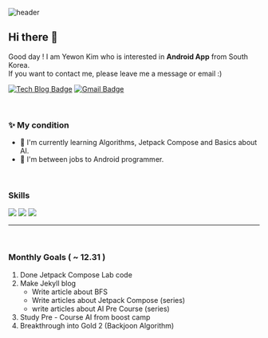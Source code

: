 ![header](https://capsule-render.vercel.app/api?type=waving&color=timeAuto&height=300&section=header&text=🍅Newon`s%20Code%20Dream🍰&fontSize=50)


  
 ## Hi there 👋  

 Good day ! I am Yewon Kim who is interested in **Android App** from South Korea.  
 If you want to contact me, please leave me a message or email :)
  
[![Tech Blog Badge](http://img.shields.io/badge/-Tech%20blog-black?style=flat-square&logo=github&link=https://https://newon-universe.github.io/)](https://newon-universe.github.io/)
[![Gmail Badge](https://img.shields.io/badge/Gmail-d14836?style=flat-square&logo=Gmail&logoColor=white&link=mailto:chokovon@gmail.com)](mailto:chokovon@gmail.com)
<!-- [![Linkedin Badge](https://img.shields.io/badge/-LinkedIn-blue?style=flat-square&logo=Linkedin&logoColor=white&link=https://www.linkedin.com/in/seong-yun-byeon-8183a8113/)](https://www.linkedin.com/in/seong-yun-byeon-8183a8113/) -->

  <br/>
  
 ### ✨ My condition  
<!--    - 🌱 I'm currently attending DevFest 2021 Android Compose.   -->
   - 🎐 I'm currently learning Algorithms, Jetpack Compose and Basics about AI.  
   - 📑 I'm between jobs to Android programmer.  

  <br/>
  
 ### Skills
  
<img src="https://img.shields.io/badge/Android-3DDC84?style=flat-square&logo=Android&logoColor=white"/> <img src="https://img.shields.io/badge/Kotlin-0095D5?style=flat-square&logo=kotlin&logoColor=white"> <img src="https://img.shields.io/badge/C-A8B9CC?style=flat-square&logo=C&logoColor=white">  
  
<!-- ![Newon's GitHub stats](https://github-readme-stats.vercel.app/api?username=Newon-universe&theme=radical&show_icons=true) 
ﾠ[![Solved.ac프로필](http://mazassumnida.wtf/api/v2/generate_badge?boj=chokovon)](https://solved.ac/chokovon) -->

  
  -----
  
  <br/>

### Monthly Goals ( ~ 12.31 )
1. Done Jetpack Compose Lab code
2. Make Jekyll blog
   * Write article about BFS
   * Write articles about Jetpack Compose (series)
   * write articles about AI Pre Course (series)
3. Study Pre - Course AI from boost camp
4. Breakthrough into Gold 2 (Backjoon Algorithm)
